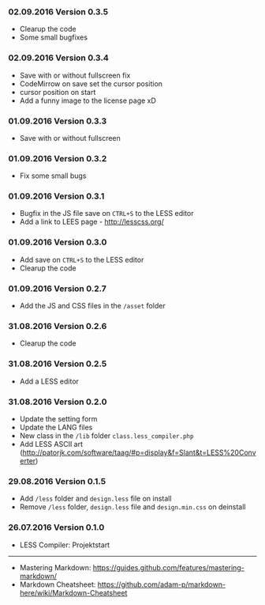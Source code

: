 ### 02.09.2016 Version 0.3.5 ###
- Clearup the code
- Some small bugfixes

### 02.09.2016 Version 0.3.4 ###
- Save with or without fullscreen fix
- CodeMirrow on save set the cursor position
- cursor position on start
- Add a funny image to the license page xD

### 01.09.2016 Version 0.3.3 ###
- Save with or without fullscreen

### 01.09.2016 Version 0.3.2 ###
- Fix some small bugs

### 01.09.2016 Version 0.3.1 ###
- Bugfix in the JS file save on `CTRL+S` to the LESS editor
- Add a link to LEES page - http://lesscss.org/

### 01.09.2016 Version 0.3.0 ###
- Add save on `CTRL+S` to the LESS editor
- Clearup the code

### 01.09.2016 Version 0.2.7 ###
- Add the JS and CSS files in the `/asset` folder

### 31.08.2016 Version 0.2.6 ###
- Clearup the code

### 31.08.2016 Version 0.2.5 ###
- Add a LESS editor

### 31.08.2016 Version 0.2.0 ###
- Update the setting form
- Update the LANG files
- New class in the `/lib` folder `class.less_compiler.php`
- Add LESS ASCII art (http://patorjk.com/software/taag/#p=display&f=Slant&t=LESS%20Converter)

### 29.08.2016 Version 0.1.5 ###
- Add `/less` folder and `design.less` file on install
- Remove `/less` folder, `design.less` file and `design.min.css` on deinstall

### 26.07.2016 Version 0.1.0 ###
- LESS Compiler: Projektstart

---

* Mastering Markdown: https://guides.github.com/features/mastering-markdown/
* Markdown Cheatsheet: https://github.com/adam-p/markdown-here/wiki/Markdown-Cheatsheet
